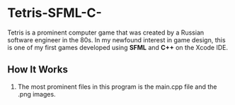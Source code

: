 # Tetris-SFML-C-
Tetris is a prominent computer game that was created by a Russian software engineer
in the 80s.
In my newfound interest in game design, this is one of my first games
developed using **SFML** and **C++** on the Xcode IDE.

## How It Works
1. The most prominent files in this program is the main.cpp file and the .png images.

